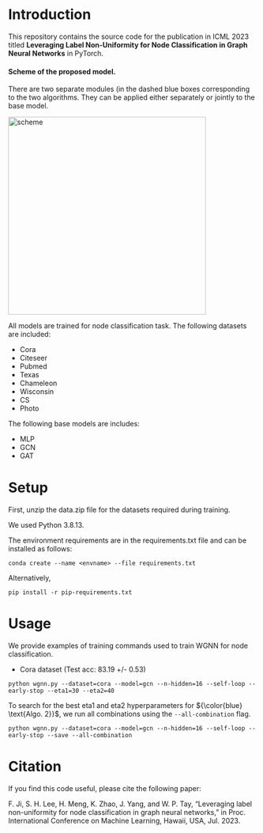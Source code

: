 # Introduction
This repository contains the source code for the publication in ICML 2023 titled **Leveraging Label Non-Uniformity for Node Classification in Graph Neural Networks** in PyTorch.

#### Scheme of the proposed model.
There are two separate modules (in the dashed blue boxes corresponding to the two algorithms. They can be applied either separately or jointly to the base model.

<img width="400" alt="scheme" src="https://user-images.githubusercontent.com/19768905/234184054-3cb10642-ba0b-43f8-a428-2c62f33b0be2.png">

All models are trained for node classification task. 
The following datasets are included:
* Cora
* Citeseer
* Pubmed
* Texas
* Chameleon
* Wisconsin
* CS
* Photo

The following base models are includes:
* MLP
* GCN
* GAT

# Setup

First, unzip the data.zip file for the datasets required during training.

We used Python 3.8.13. 

The environment requirements are in the requirements.txt file and can be installed as follows:

```conda create --name <envname> --file requirements.txt```

Alternatively,

```pip install -r pip-requirements.txt```

# Usage

We provide examples of training commands used to train WGNN for node classification.

* Cora dataset (Test acc: 83.19 +/- 0.53) 

```python wgnn.py --dataset=cora --model=gcn --n-hidden=16 --self-loop --early-stop --eta1=30 --eta2=40```

To search for the best eta1 and eta2 hyperparameters for ${\color{blue} \text{Algo. 2}}$, we run all combinations using the ```--all-combination``` flag.

```python wgnn.py --dataset=cora --model=gcn --n-hidden=16 --self-loop --early-stop --save --all-combination```

# Citation

If you find this code useful, please cite the following paper:

F. Ji, S. H. Lee, H. Meng, K. Zhao, J. Yang, and W. P. Tay, “Leveraging label non-uniformity for node classification in graph neural networks,” in Proc. International Conference on Machine Learning, Hawaii, USA, Jul. 2023.

